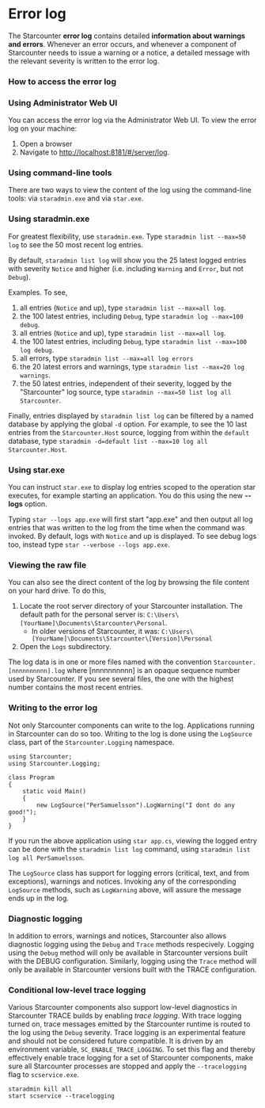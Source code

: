 # Error log

The Starcounter **error log** contains detailed **information about warnings and errors**. Whenever an error occurs, and whenever a component of Starcounter needs to issue a warning or a notice, a detailed message with the relevant severity is written to the error log.

### How to access the error log

### Using Administrator Web UI

You can access the error log via the Administrator Web UI. To view the error log on your machine:

1. Open a browser
2. Navigate to [http://localhost:8181/\#/server/log](http://localhost:8181/#/server/log).

### Using command-line tools

There are two ways to view the content of the log using the command-line tools: via `staradmin.exe` and via `star.exe`.

### Using staradmin.exe

For greatest flexibility, use `staradmin.exe`. Type `staradmin list --max=50 log` to see the 50 most recent log entries.

By default, `staradmin list log` will show you the 25 latest logged entries with severity `Notice` and higher \(i.e. including `Warning` and `Error`, but not `Debug`\).

Examples. To see,

1. all entries \(`Notice` and up\), type `staradmin list --max=all log`.
2. the 100 latest entries, including `Debug`, type `staradmin log --max=100 debug`.
3. all entries \(`Notice` and up\), type `staradmin list --max=all log`.
4. the 100 latest entries, including `Debug`, type `staradmin list --max=100 log debug`.
5. all errors, type `staradmin list --max=all log errors`
6. the 20 latest errors and warnings, type `staradmin list --max=20 log warnings`.
7. the 50 latest entries, independent of their severity, logged by the "Starcounter" log source, type `staradmin --max=50 list log all Starcounter`.

Finally, entries displayed by `staradmin list log` can be filtered by a named database by applying the global `-d` option. For example, to see the 10 last entries from the `Starcounter.Host` source, logging from within the `default` database, type `staradmin -d=default list --max=10 log all Starcounter.Host`.

### Using star.exe

You can instruct `star.exe` to display log entries scoped to the operation star executes, for example starting an application. You do this using the new **--logs** option.

Typing `star --logs app.exe` will first start "app.exe" and then output all log entries that was written to the log from the time when the command was invoked. By default, logs with `Notice` and up is displayed. To see debug logs too, instead type `star --verbose --logs app.exe`.

### Viewing the raw file

You can also see the direct content of the log by browsing the file content on your hard drive. To do this,

1. Locate the root server directory of your Starcounter installation. The default path for the personal server is: `C:\Users\[YourName]\Documents\Starcounter\Personal`.
   * In older versions of Starcounter, it was: `C:\Users\[YourName]\Documents\Starcounter\[Version]\Personal`
2. Open the `Logs` subdirectory.

The log data is in one or more files named with the convention `Starcounter.[nnnnnnnnnn].log` where \[nnnnnnnnnn\] is an opaque sequence number used by Starcounter. If you see several files, the one with the highest number contains the most recent entries.

### Writing to the error log

Not only Starcounter components can write to the log. Applications running in Starcounter can do so too. Writing to the log is done using the `LogSource` class, part of the `Starcounter.Logging` namespace.

```
using Starcounter;
using Starcounter.Logging;

class Program
{
    static void Main()
    {
        new LogSource("PerSamuelsson").LogWarning("I dont do any good!");
    }
}
```

If you run the above application using `star app.cs`, viewing the logged entry can be done with the `staradmin list log` command, using `staradmin list log all PerSamuelsson`.

The `LogSource` class has support for logging errors \(critical, text, and from exceptions\), warnings and notices. Invoking any of the corresponding `LogSource` methods, such as `LogWarning` above, will assure the message ends up in the log.

### Diagnostic logging

In addition to errors, warnings and notices, Starcounter also allows diagnostic logging using the `Debug` and `Trace` methods respecively. Logging using the `Debug` method will only be available in Starcounter versions built with the DEBUG configuration. Similarly, logging using the `Trace` method will only be available in Starcounter versions built with the TRACE configuration.

### Conditional low-level trace logging

Various Starcounter components also support low-level diagnostics in Starcounter TRACE builds by enabling _trace logging_. With trace logging turned on, trace messages emitted by the Starcounter runtime is routed to the log using the `Debug` severity. Trace logging is an experimental feature and should not be considered future compatible. It is driven by an environment variable, `SC_ENABLE_TRACE_LOGGING`. To set this flag and thereby effectively enable trace logging for a set of Starcounter components, make sure all Starcounter processes are stopped and apply the `--tracelogging` flag to `scservice.exe`.

```
staradmin kill all
start scservice --tracelogging
```

